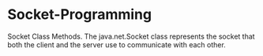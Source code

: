 # Socket-Programming
Socket Class Methods. The java.net.Socket class represents the socket that both the client and the server use to communicate with each other.
